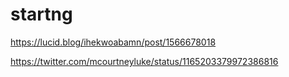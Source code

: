 # startng

https://lucid.blog/ihekwoabamn/post/1566678018

https://twitter.com/mcourtneyluke/status/1165203379972386816